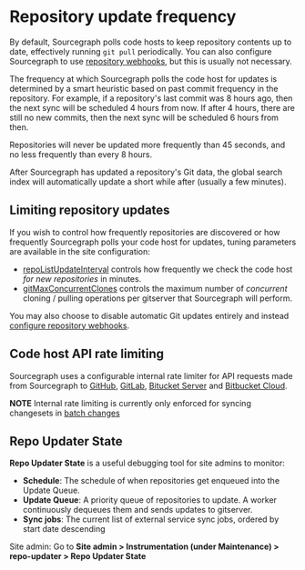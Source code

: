 # Repository update frequency

By default, Sourcegraph polls code hosts to keep repository contents up to date, effectively running `git pull` periodically. You can also configure Sourcegraph to use [repository webhooks](webhooks.md), but this is usually not necessary.

The frequency at which Sourcegraph polls the code host for updates is determined by a smart heuristic based on past commit frequency in the repository. For example, if a repository's last commit was 8 hours ago, then the next sync will be scheduled 4 hours from now. If after 4 hours, there are still no new commits, then the next sync will be scheduled 6 hours from then.

Repositories will never be updated more frequently than 45 seconds, and no less frequently than every 8 hours.

After Sourcegraph has updated a repository's Git data, the global search index will automatically update a short while after (usually a few minutes).

## Limiting repository updates

If you wish to control how frequently repositories are discovered or how frequently Sourcegraph polls your code host for updates, tuning parameters are available in the site configuration:

- [repoListUpdateInterval](../config/site_config.md#repoListUpdateInterval) controls how frequently we check the code host _for new repositories_ in minutes.
- [gitMaxConcurrentClones](../config/site_config.md#gitMaxConcurrentClones) controls the maximum number of _concurrent_ cloning / pulling operations per gitserver that Sourcegraph will perform.

You may also choose to disable automatic Git updates entirely and instead [configure repository webhooks](webhooks.md).

## Code host API rate limiting

Sourcegraph uses a configurable internal rate limiter for API requests made from Sourcegraph to [GitHub](../external_service/github.md#internal-rate-limits), [GitLab](../external_service/gitlab.md#internal-rate-limits), [Bitucket Server](../external_service/bitbucket_server.md#internal-rate-limits) and [Bitbucket Cloud](../external_service/bitbucket_cloud.md#internal-rate-limits).

**NOTE** Internal rate limiting is currently only enforced for syncing changesets in [batch changes](../../batch_changes/index.md)

## Repo Updater State

**Repo Updater State** is a useful debugging tool for site admins to monitor:
- **Schedule**: The schedule of when repositories get enqueued into the Update Queue.
- **Update Queue**: A priority queue of repositories to update. A worker continuously dequeues them and sends updates to gitserver.
- **Sync jobs**: The current list of external service sync jobs, ordered by start date descending

Site admin: Go to **Site admin > Instrumentation (under Maintenance) > repo-updater > Repo Updater State**

